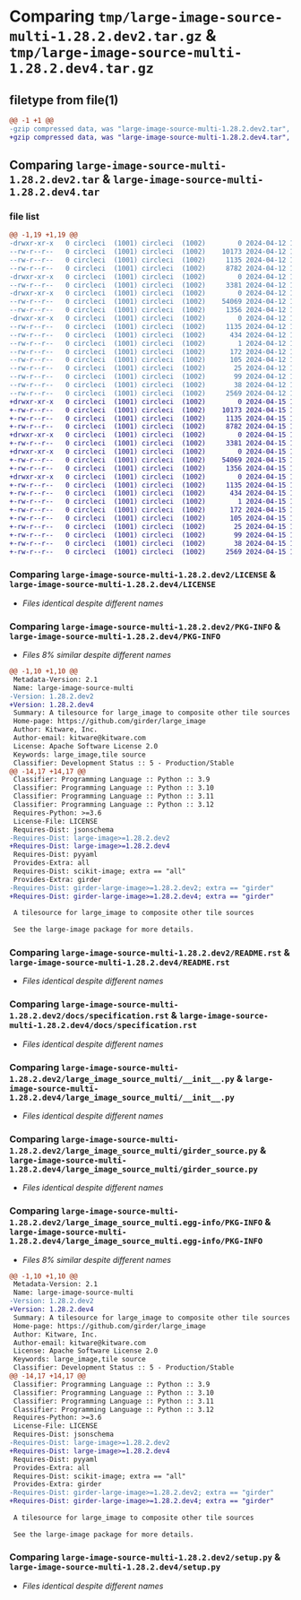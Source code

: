 # Comparing `tmp/large-image-source-multi-1.28.2.dev2.tar.gz` & `tmp/large-image-source-multi-1.28.2.dev4.tar.gz`

## filetype from file(1)

```diff
@@ -1 +1 @@
-gzip compressed data, was "large-image-source-multi-1.28.2.dev2.tar", last modified: Fri Apr 12 15:23:52 2024, max compression
+gzip compressed data, was "large-image-source-multi-1.28.2.dev4.tar", last modified: Mon Apr 15 12:55:05 2024, max compression
```

## Comparing `large-image-source-multi-1.28.2.dev2.tar` & `large-image-source-multi-1.28.2.dev4.tar`

### file list

```diff
@@ -1,19 +1,19 @@
-drwxr-xr-x   0 circleci  (1001) circleci  (1002)        0 2024-04-12 15:23:52.855137 large-image-source-multi-1.28.2.dev2/
--rw-r--r--   0 circleci  (1001) circleci  (1002)    10173 2024-04-12 15:23:52.000000 large-image-source-multi-1.28.2.dev2/LICENSE
--rw-r--r--   0 circleci  (1001) circleci  (1002)     1135 2024-04-12 15:23:52.855137 large-image-source-multi-1.28.2.dev2/PKG-INFO
--rw-r--r--   0 circleci  (1001) circleci  (1002)     8782 2024-04-12 15:23:52.000000 large-image-source-multi-1.28.2.dev2/README.rst
-drwxr-xr-x   0 circleci  (1001) circleci  (1002)        0 2024-04-12 15:23:52.855137 large-image-source-multi-1.28.2.dev2/docs/
--rw-r--r--   0 circleci  (1001) circleci  (1002)     3381 2024-04-12 15:20:51.000000 large-image-source-multi-1.28.2.dev2/docs/specification.rst
-drwxr-xr-x   0 circleci  (1001) circleci  (1002)        0 2024-04-12 15:23:52.855137 large-image-source-multi-1.28.2.dev2/large_image_source_multi/
--rw-r--r--   0 circleci  (1001) circleci  (1002)    54069 2024-04-12 15:20:51.000000 large-image-source-multi-1.28.2.dev2/large_image_source_multi/__init__.py
--rw-r--r--   0 circleci  (1001) circleci  (1002)     1356 2024-04-12 15:20:51.000000 large-image-source-multi-1.28.2.dev2/large_image_source_multi/girder_source.py
-drwxr-xr-x   0 circleci  (1001) circleci  (1002)        0 2024-04-12 15:23:52.855137 large-image-source-multi-1.28.2.dev2/large_image_source_multi.egg-info/
--rw-r--r--   0 circleci  (1001) circleci  (1002)     1135 2024-04-12 15:23:52.000000 large-image-source-multi-1.28.2.dev2/large_image_source_multi.egg-info/PKG-INFO
--rw-r--r--   0 circleci  (1001) circleci  (1002)      434 2024-04-12 15:23:52.000000 large-image-source-multi-1.28.2.dev2/large_image_source_multi.egg-info/SOURCES.txt
--rw-r--r--   0 circleci  (1001) circleci  (1002)        1 2024-04-12 15:23:52.000000 large-image-source-multi-1.28.2.dev2/large_image_source_multi.egg-info/dependency_links.txt
--rw-r--r--   0 circleci  (1001) circleci  (1002)      172 2024-04-12 15:23:52.000000 large-image-source-multi-1.28.2.dev2/large_image_source_multi.egg-info/entry_points.txt
--rw-r--r--   0 circleci  (1001) circleci  (1002)      105 2024-04-12 15:23:52.000000 large-image-source-multi-1.28.2.dev2/large_image_source_multi.egg-info/requires.txt
--rw-r--r--   0 circleci  (1001) circleci  (1002)       25 2024-04-12 15:23:52.000000 large-image-source-multi-1.28.2.dev2/large_image_source_multi.egg-info/top_level.txt
--rw-r--r--   0 circleci  (1001) circleci  (1002)       99 2024-04-12 15:20:51.000000 large-image-source-multi-1.28.2.dev2/pyproject.toml
--rw-r--r--   0 circleci  (1001) circleci  (1002)       38 2024-04-12 15:23:52.855137 large-image-source-multi-1.28.2.dev2/setup.cfg
--rw-r--r--   0 circleci  (1001) circleci  (1002)     2569 2024-04-12 15:20:51.000000 large-image-source-multi-1.28.2.dev2/setup.py
+drwxr-xr-x   0 circleci  (1001) circleci  (1002)        0 2024-04-15 12:55:05.866132 large-image-source-multi-1.28.2.dev4/
+-rw-r--r--   0 circleci  (1001) circleci  (1002)    10173 2024-04-15 12:55:05.000000 large-image-source-multi-1.28.2.dev4/LICENSE
+-rw-r--r--   0 circleci  (1001) circleci  (1002)     1135 2024-04-15 12:55:05.866132 large-image-source-multi-1.28.2.dev4/PKG-INFO
+-rw-r--r--   0 circleci  (1001) circleci  (1002)     8782 2024-04-15 12:55:05.000000 large-image-source-multi-1.28.2.dev4/README.rst
+drwxr-xr-x   0 circleci  (1001) circleci  (1002)        0 2024-04-15 12:55:05.862132 large-image-source-multi-1.28.2.dev4/docs/
+-rw-r--r--   0 circleci  (1001) circleci  (1002)     3381 2024-04-15 12:52:04.000000 large-image-source-multi-1.28.2.dev4/docs/specification.rst
+drwxr-xr-x   0 circleci  (1001) circleci  (1002)        0 2024-04-15 12:55:05.862132 large-image-source-multi-1.28.2.dev4/large_image_source_multi/
+-rw-r--r--   0 circleci  (1001) circleci  (1002)    54069 2024-04-15 12:52:04.000000 large-image-source-multi-1.28.2.dev4/large_image_source_multi/__init__.py
+-rw-r--r--   0 circleci  (1001) circleci  (1002)     1356 2024-04-15 12:52:04.000000 large-image-source-multi-1.28.2.dev4/large_image_source_multi/girder_source.py
+drwxr-xr-x   0 circleci  (1001) circleci  (1002)        0 2024-04-15 12:55:05.866132 large-image-source-multi-1.28.2.dev4/large_image_source_multi.egg-info/
+-rw-r--r--   0 circleci  (1001) circleci  (1002)     1135 2024-04-15 12:55:05.000000 large-image-source-multi-1.28.2.dev4/large_image_source_multi.egg-info/PKG-INFO
+-rw-r--r--   0 circleci  (1001) circleci  (1002)      434 2024-04-15 12:55:05.000000 large-image-source-multi-1.28.2.dev4/large_image_source_multi.egg-info/SOURCES.txt
+-rw-r--r--   0 circleci  (1001) circleci  (1002)        1 2024-04-15 12:55:05.000000 large-image-source-multi-1.28.2.dev4/large_image_source_multi.egg-info/dependency_links.txt
+-rw-r--r--   0 circleci  (1001) circleci  (1002)      172 2024-04-15 12:55:05.000000 large-image-source-multi-1.28.2.dev4/large_image_source_multi.egg-info/entry_points.txt
+-rw-r--r--   0 circleci  (1001) circleci  (1002)      105 2024-04-15 12:55:05.000000 large-image-source-multi-1.28.2.dev4/large_image_source_multi.egg-info/requires.txt
+-rw-r--r--   0 circleci  (1001) circleci  (1002)       25 2024-04-15 12:55:05.000000 large-image-source-multi-1.28.2.dev4/large_image_source_multi.egg-info/top_level.txt
+-rw-r--r--   0 circleci  (1001) circleci  (1002)       99 2024-04-15 12:52:04.000000 large-image-source-multi-1.28.2.dev4/pyproject.toml
+-rw-r--r--   0 circleci  (1001) circleci  (1002)       38 2024-04-15 12:55:05.866132 large-image-source-multi-1.28.2.dev4/setup.cfg
+-rw-r--r--   0 circleci  (1001) circleci  (1002)     2569 2024-04-15 12:52:04.000000 large-image-source-multi-1.28.2.dev4/setup.py
```

### Comparing `large-image-source-multi-1.28.2.dev2/LICENSE` & `large-image-source-multi-1.28.2.dev4/LICENSE`

 * *Files identical despite different names*

### Comparing `large-image-source-multi-1.28.2.dev2/PKG-INFO` & `large-image-source-multi-1.28.2.dev4/PKG-INFO`

 * *Files 8% similar despite different names*

```diff
@@ -1,10 +1,10 @@
 Metadata-Version: 2.1
 Name: large-image-source-multi
-Version: 1.28.2.dev2
+Version: 1.28.2.dev4
 Summary: A tilesource for large_image to composite other tile sources
 Home-page: https://github.com/girder/large_image
 Author: Kitware, Inc.
 Author-email: kitware@kitware.com
 License: Apache Software License 2.0
 Keywords: large_image,tile source
 Classifier: Development Status :: 5 - Production/Stable
@@ -14,17 +14,17 @@
 Classifier: Programming Language :: Python :: 3.9
 Classifier: Programming Language :: Python :: 3.10
 Classifier: Programming Language :: Python :: 3.11
 Classifier: Programming Language :: Python :: 3.12
 Requires-Python: >=3.6
 License-File: LICENSE
 Requires-Dist: jsonschema
-Requires-Dist: large-image>=1.28.2.dev2
+Requires-Dist: large-image>=1.28.2.dev4
 Requires-Dist: pyyaml
 Provides-Extra: all
 Requires-Dist: scikit-image; extra == "all"
 Provides-Extra: girder
-Requires-Dist: girder-large-image>=1.28.2.dev2; extra == "girder"
+Requires-Dist: girder-large-image>=1.28.2.dev4; extra == "girder"
 
 A tilesource for large_image to composite other tile sources
 
 See the large-image package for more details.
```

### Comparing `large-image-source-multi-1.28.2.dev2/README.rst` & `large-image-source-multi-1.28.2.dev4/README.rst`

 * *Files identical despite different names*

### Comparing `large-image-source-multi-1.28.2.dev2/docs/specification.rst` & `large-image-source-multi-1.28.2.dev4/docs/specification.rst`

 * *Files identical despite different names*

### Comparing `large-image-source-multi-1.28.2.dev2/large_image_source_multi/__init__.py` & `large-image-source-multi-1.28.2.dev4/large_image_source_multi/__init__.py`

 * *Files identical despite different names*

### Comparing `large-image-source-multi-1.28.2.dev2/large_image_source_multi/girder_source.py` & `large-image-source-multi-1.28.2.dev4/large_image_source_multi/girder_source.py`

 * *Files identical despite different names*

### Comparing `large-image-source-multi-1.28.2.dev2/large_image_source_multi.egg-info/PKG-INFO` & `large-image-source-multi-1.28.2.dev4/large_image_source_multi.egg-info/PKG-INFO`

 * *Files 8% similar despite different names*

```diff
@@ -1,10 +1,10 @@
 Metadata-Version: 2.1
 Name: large-image-source-multi
-Version: 1.28.2.dev2
+Version: 1.28.2.dev4
 Summary: A tilesource for large_image to composite other tile sources
 Home-page: https://github.com/girder/large_image
 Author: Kitware, Inc.
 Author-email: kitware@kitware.com
 License: Apache Software License 2.0
 Keywords: large_image,tile source
 Classifier: Development Status :: 5 - Production/Stable
@@ -14,17 +14,17 @@
 Classifier: Programming Language :: Python :: 3.9
 Classifier: Programming Language :: Python :: 3.10
 Classifier: Programming Language :: Python :: 3.11
 Classifier: Programming Language :: Python :: 3.12
 Requires-Python: >=3.6
 License-File: LICENSE
 Requires-Dist: jsonschema
-Requires-Dist: large-image>=1.28.2.dev2
+Requires-Dist: large-image>=1.28.2.dev4
 Requires-Dist: pyyaml
 Provides-Extra: all
 Requires-Dist: scikit-image; extra == "all"
 Provides-Extra: girder
-Requires-Dist: girder-large-image>=1.28.2.dev2; extra == "girder"
+Requires-Dist: girder-large-image>=1.28.2.dev4; extra == "girder"
 
 A tilesource for large_image to composite other tile sources
 
 See the large-image package for more details.
```

### Comparing `large-image-source-multi-1.28.2.dev2/setup.py` & `large-image-source-multi-1.28.2.dev4/setup.py`

 * *Files identical despite different names*

